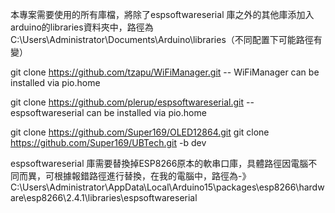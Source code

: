 本專案需要使用的所有庫檔，將除了espsoftwareserial 庫之外的其他庫添加入arduino的libraries資料夾中，路徑為
C:\Users\Administrator\Documents\Arduino\libraries（不同配置下可能路徑有變）

git clone https://github.com/tzapu/WiFiManager.git 
-- WiFiManager can be installed via pio.home

git clone https://github.com/plerup/espsoftwareserial.git
-- espsoftwareserial can be installed via pio.home

git clone https://github.com/Super169/OLED12864.git
git clone https://github.com/Super169/UBTech.git -b dev

espsoftwareserial 庫需要替換掉ESP8266原本的軟串口庫，具體路徑因電腦不同而異，可根據報錯路徑進行替換，在我的電腦中，路徑為-》 C:\Users\Administrator\AppData\Local\Arduino15\packages\esp8266\hardware\esp8266\2.4.1\libraries\espsoftwareserial

